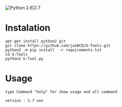 ![Python 2.6|2.7](https://img.shields.io/badge/python-2.6|2.7-yellow.svg)





# Instalation
```
apt-get install python2 git
git clone https://github.com/jaxBCD/G-Tools.git
python2 -m pip install  -r requirements.txt
cd G-Tools
python2 G-Tool.py
```

# Usage
```
type Command "help" for show usage and all command
```
```
version : 2.7 unv
```
